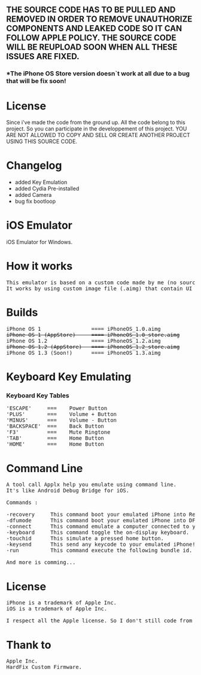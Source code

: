 ## THE SOURCE CODE HAS TO BE PULLED AND REMOVED IN ORDER TO REMOVE UNAUTHORIZE COMPONENTS AND LEAKED CODE SO IT CAN FOLLOW APPLE POLICY. THE SOURCE CODE WILL BE REUPLOAD SOON WHEN ALL THESE ISSUES ARE FIXED.

<h3>*The iPhone OS Store version doesn`t work at all due to a bug that will be fix soon!</h3>

# License
Since i've made the code from the ground up. All the code belong to this project. So you can participate in the developpement of this project. YOU ARE NOT ALLOWED TO COPY AND SELL OR CREATE ANOTHER PROJECT USING THIS SOURCE CODE.

# Changelog

- added Key Emulation
- added Cydia Pre-installed
- added Camera
- bug fix bootloop

# iOS Emulator
iOS Emulator for Windows.

# How it works

<pre>
This emulator is based on a custom code made by me (no source code is stolen from Apple (to respect copyright)).
It works by using custom image file (.aimg) that contain UI and all ressource of a iPhone OS simulated copy.
</pre>

# Builds

<pre>
iPhone OS 1                ==== iPhoneOS_1.0.aimg 
<strike>iPhone OS 1 (AppStore)     ==== iPhoneOS_1.0_store.aimg</strike>
iPhone OS 1.2              ==== iPhoneOS_1.2.aimg
<strike>iPhone OS 1.2 (AppStore)   ==== iPhoneOS_1.2_store.aimg</strike>
iPhone OS 1.3 (Soon!)      ==== iPhoneOS_1.3.aimg
</pre>

# Keyboard Key Emulating

<h3>Keyboard Key Tables</h3>

<pre>
'ESCAPE'     ===    Power Button
'PLUS'       ===    Volume + Button
'MINUS'      ===    Volume - Button
'BACKSPACE'  ===    Back Button
'F3'         ===    Mute Ringtone
'TAB'        ===    Home Button
'HOME'       ===    Home Button
</pre>

# Command Line
<pre>
A tool call Applx help you emulate using command line.
It's like Android Debug Bridge for iOS.

Commands :

-recovery     This command boot your emulated iPhone into Recovery.
-dfumode      This command boot your emulated iPhone into DFU Mode.
-connect      This command emulate a computer connected to your iPhone. (And you will see a new mounted iPhone on your Computer)
-keyboard     This command toggle the on-display keyboard.
-touchid      This simulate a pressed home button.
-keysend      This send any keycode to your emulated iPhone! (Example: applx -keysend KEY_VOLUME_UP)
-run          This command execute the following bundle id. (Example: applx -run com.apple.example)

And more is comming...
</pre>
# License
<pre>
iPhone is a trademark of Apple Inc.
iOS is a trademark of Apple Inc.

I respect all the Apple license. So I don't still code from Apple. Thank to Apple Inc.
</pre>
# Thank to
<pre>
Apple Inc.
HardFix Custom Firmware.
</pre>
